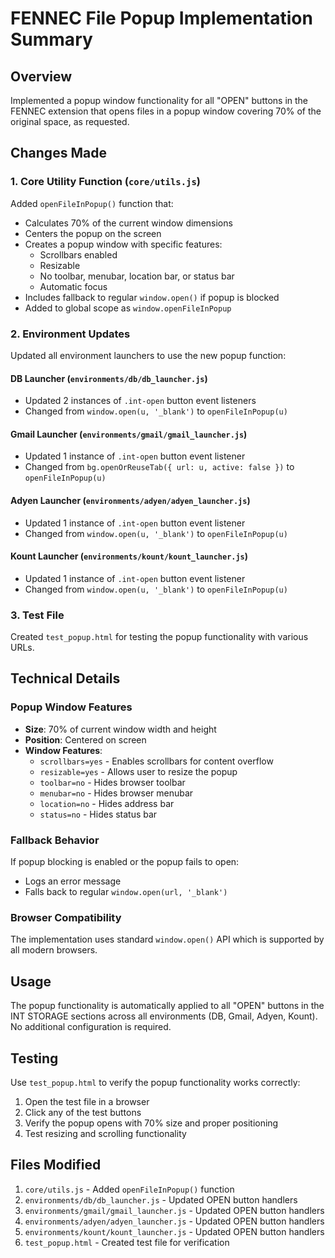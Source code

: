 # FENNEC File Popup Implementation Summary

## Overview
Implemented a popup window functionality for all "OPEN" buttons in the FENNEC extension that opens files in a popup window covering 70% of the original space, as requested.

## Changes Made

### 1. Core Utility Function (`core/utils.js`)
Added `openFileInPopup()` function that:
- Calculates 70% of the current window dimensions
- Centers the popup on the screen
- Creates a popup window with specific features:
  - Scrollbars enabled
  - Resizable
  - No toolbar, menubar, location bar, or status bar
  - Automatic focus
- Includes fallback to regular `window.open()` if popup is blocked
- Added to global scope as `window.openFileInPopup`

### 2. Environment Updates
Updated all environment launchers to use the new popup function:

#### DB Launcher (`environments/db/db_launcher.js`)
- Updated 2 instances of `.int-open` button event listeners
- Changed from `window.open(u, '_blank')` to `openFileInPopup(u)`

#### Gmail Launcher (`environments/gmail/gmail_launcher.js`)
- Updated 1 instance of `.int-open` button event listener
- Changed from `bg.openOrReuseTab({ url: u, active: false })` to `openFileInPopup(u)`

#### Adyen Launcher (`environments/adyen/adyen_launcher.js`)
- Updated 1 instance of `.int-open` button event listener
- Changed from `window.open(u, '_blank')` to `openFileInPopup(u)`

#### Kount Launcher (`environments/kount/kount_launcher.js`)
- Updated 1 instance of `.int-open` button event listener
- Changed from `window.open(u, '_blank')` to `openFileInPopup(u)`

### 3. Test File
Created `test_popup.html` for testing the popup functionality with various URLs.

## Technical Details

### Popup Window Features
- **Size**: 70% of current window width and height
- **Position**: Centered on screen
- **Window Features**:
  - `scrollbars=yes` - Enables scrollbars for content overflow
  - `resizable=yes` - Allows user to resize the popup
  - `toolbar=no` - Hides browser toolbar
  - `menubar=no` - Hides browser menubar
  - `location=no` - Hides address bar
  - `status=no` - Hides status bar

### Fallback Behavior
If popup blocking is enabled or the popup fails to open:
- Logs an error message
- Falls back to regular `window.open(url, '_blank')`

### Browser Compatibility
The implementation uses standard `window.open()` API which is supported by all modern browsers.

## Usage
The popup functionality is automatically applied to all "OPEN" buttons in the INT STORAGE sections across all environments (DB, Gmail, Adyen, Kount). No additional configuration is required.

## Testing
Use `test_popup.html` to verify the popup functionality works correctly:
1. Open the test file in a browser
2. Click any of the test buttons
3. Verify the popup opens with 70% size and proper positioning
4. Test resizing and scrolling functionality

## Files Modified
1. `core/utils.js` - Added `openFileInPopup()` function
2. `environments/db/db_launcher.js` - Updated OPEN button handlers
3. `environments/gmail/gmail_launcher.js` - Updated OPEN button handlers
4. `environments/adyen/adyen_launcher.js` - Updated OPEN button handlers
5. `environments/kount/kount_launcher.js` - Updated OPEN button handlers
6. `test_popup.html` - Created test file for verification
